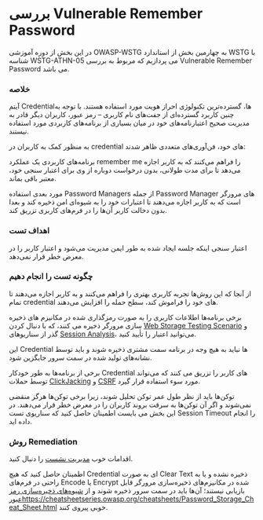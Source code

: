 # بررسی Vulnerable Remember Password

در این بخش از دوره آموزشی OWASP-WSTG به چهارمین بخش از استاندارد WSTG با شناسه WSTG-ATHN-05 می پردازیم که مربوط به بررسی Vulnerable Remember Password می باشد.

### خلاصه

آیتم Credentialها، گسترده‌ترین تکنولوژی احراز هویت مورد استفاده هستند. با توجه به چنین کاربرد گسترده‌ای از جفت‌های نام کاربری – رمز عبور، کاربران دیگر قادر به مدیریت صحیح اعتبارنامه‌های خود در میان بسیاری از برنامه‌های کاربردی مورد استفاده نیستند.

به منظور کمک به کاربران در credential های خود، فن‌آوری‌های متعددی ظاهر شدند:

برنامه‌های کاربردی یک عملکرد remember me را فراهم می‌کنند که به کاربر اجازه می‌دهد تا برای مدت طولانی، بدون درخواست دوباره از وی برای اعتبار سنجی خود، معتبر باقی بماند.

مورد بعدی استفاده Password Managers از جمله Password Manager های مرورگر است که به کاربر اجازه می‌دهند تا اعتبارات خود را به شیوه‌ای امن ذخیره کند و بعدا بدون دخالت کاربر آن‌ها را در فرم‌های کاربری تزریق کند.

### اهداف تست

اعتبار سنجی اینکه جلسه ایجاد شده به طور ایمن مدیریت می‌شود و اعتبار کاربر را در معرض خطر قرار نمی‌دهد.

### چگونه تست را انجام دهیم

از آنجا که این روش‌ها تجربه کاربری بهتری را فراهم می‌کنند و به کاربر اجازه می‌دهند تا تمام credential های خود را فراموش کند، سطح حمله را افزایش می‌دهند.

برخی برنامه‌ها اطلاعات کاربری را به صورت رمزگذاری شده در مکانیزم های ذخیره سازی مرورگر ذخیره می کنند، که با دنبال کردن [Web Storage Testing Scenario](https://owasp.org/www-project-web-security-testing-guide/v42/4-Web_Application_Security_Testing/11-Client-side_Testing/12-Testing_Browser_Storage) و گذر از سناریوهای [Session Analysis](https://owasp.org/www-project-web-security-testing-guide/v42/4-Web_Application_Security_Testing/06-Session_Management_Testing/01-Testing_for_Session_Management_Schema#session-analysis)، می‌توانید اعتبار را تأیید کنید.

این Credential ها نباید به هیچ وجه در برنامه سمت مشتری ذخیره شوند و باید توسط نشانه‌های تولید شده در سمت سرور جایگزین شود.

برخی از برنامه‌ها به طور خودکار Credential های کاربر را تزریق می کنند که می‌تواند توسط حملات [ClickJacking](https://owasp.org/www-project-web-security-testing-guide/v42/4-Web_Application_Security_Testing/11-Client-side_Testing/09-Testing_for_Clickjacking) و [CSRF](https://owasp.org/www-project-web-security-testing-guide/v42/4-Web_Application_Security_Testing/06-Session_Management_Testing/05-Testing_for_Cross_Site_Request_Forgery) مورد سوء استفاده قرار گیرد.

توکن‌ها باید از نظر طول عمر توکن تحلیل شوند، زیرا برخی توکن‌ها هرگز منقضی نمی‌شوند و اگر آن توکن‌ها به سرقت بروند کاربران را در معرض خطر قرار می‌دهند. در این بخش می بایست اطمینان حاصل کنید که سناریوی تست Session Timeout را انجام داده اید.

### روش Remediation

اقدامات خوب [مدیریت نشست](https://cheatsheetseries.owasp.org/cheatsheets/Session_Management_Cheat_Sheet.html) را دنبال کنید.

اطمینان حاصل کنید که هیچ Credential ای به صورت Clear Text ذخیره نشده و یا به راحتی در فرم‌های Encode یا Encrypt شده در مکانیزم‌های ذخیره‌سازی مرورگر قابل بازیابی نیستند؛ آن‌ها باید در سمت سرور ذخیره شوند و از [شیوه‌های ذخیره‌سازی رمز عبور](https://cheatsheetseries.owasp.org/cheatsheets/Password_Storage_Cheat_Sheet.html)https://cheatsheetseries.owasp.org/cheatsheets/Password_Storage_Cheat_Sheet.html خوبی پیروی کنند.


